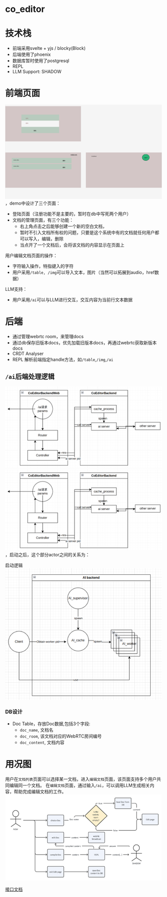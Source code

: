 # co_editor
# 技术栈
- 前端采用svelte + yjs / blocky(Block)
- 后端使用了phoenix
- 数据库暂时使用了postgresql
- REPL
- LLM Support: SHADOW

# 前端页面
<img src="./docs/img/frontend_page.png">，demo中设计了三个页面：
- 登陆页面（注册功能不是主要的，暂时在db中写死两个用户）
- 文档的管理页面，有三个功能：
  - 右上角点击之后能够创建一个新的空白文档，
  - 暂时不引入文档所有权的问题，只要是这个系统中有的文档就任何用户都可以写入，编辑，删除
  - 当点开了一个文档后，会将该文档的内容显示在页面上

用户编辑文档页面的操作：
- 字符输入操作，特指键入的字符
- 用户采用`/table, /img`可以导入文本，图片（当然可以拓展到audio，href数据）

LLM支持：
- 用户采用`/ai`可以与LLM进行交互，交互内容为当前行文本数据

# 后端
- 通过管理webrtc room，来管理docs
- 通过db保存旧版本docs，优先加载旧版本docs，再通过webrtc获取新版本docs
- CRDT Analyser
- REPL 解析前端指定handle方法，如`/table`,`/img`,`/ai`

## `/ai`后端处理逻辑
<img src="./docs/img/ai_call.png">
<img src="./img/ai_call.png">，启动之后，这个部分actor之间的关系为：

启动逻辑
<img src="./img/ai_supervisor.png">
### DB设计
- Doc Table，存放Doc数据,包括3个字段: 
  - `doc_name`, 文档名
  - `doc_room`, 该文档对应的WebRTC房间编号
  - `doc_content`, 文档内容


# 用况图
用户在`文档列表`页面可以选择某一文档，进入`编辑文档`页面，该页面支持多个用户共同编辑同一个文档。
在`编辑文档`页面，通过输入`/ai`，可以调用LLM生成相关内容，帮助完成编辑文档的工作。
<img src="./docs/img/uml.png">

[接口文档](/docs/api_interface.md)